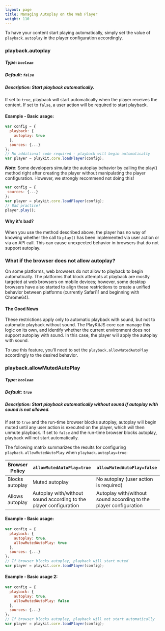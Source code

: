 ```yaml
---
layout: page
title: Managing Autoplay on the Web Player 
weight: 110
---
```


To have your content start playing automatically, simply set the value of `playback.autoplay` in the player configuration  accordingly.

### playback.autoplay

##### Type: `boolean`

##### Default: `false`

##### Description: Start playback automatically.

If set to `true`, playback will start automatically when the player receives the content. If set to `false`, a user action will be required to start playback.

#### Example - Basic usage:

```js
var config = {
  playback: {
    autoplay: true
  },
  sources: {...}
};
// No additional code required - playback will begin automatically
var player = playkit.core.loadPlayer(config);
```

**_Note_**:
Some developers simulate the autoplay behavior by calling the play() method right after creating the player without manipulating the player configuration. However, we strongly recommend not doing this!

```js
var config = {
 sources: {...}
};
var player = playkit.core.loadPlayer(config);
// Bad practice!
player.play();
```

#### Why it's bad?

When you use the method described above, the player has no way of knowing whether the call to `play()` has been implemented via user action or via an API call. This can cause unexpected behavior in browsers that do not support autoplay.

### What if the browser does not allow autoplay?

On some platforms, web browsers do not allow to playback to begin automatically. The platforms that block attempts at playback are mostly targeted at web browsers on mobile devices; however, some desktop browsers have also started to align these restrictions to create a unified behavior between platforms (currently Safari11 and beginning with Chrome64).

#### The Good News

These restrictions apply only to automatic playback with sound, but not to automatic playback without sound.
The PlayKitJS core can manage this logic on its own, and identify whether the current environment does not support autoplay with sound. In this case, the player will apply the autoplay with sound.

To use this feature, you'll need to set the `playback.allowMutedAutoPlay` accordingly to the desired behavior.

### playback.allowMutedAutoPlay

##### Type: `boolean`

##### Default: `true`

##### Description: Start playback automatically without sound if autoplay with sound is not allowed.

If set to `true` and the run-time browser blocks autoplay, autoplay will begin muted until any user action is executed on the player, which will then unmute playback. If set to `false` and the run-time browser blocks autoplay, playback will not start automatically.

The following matrix summarizes the results for configuring `playback.allowMutedAutoPlay` when `playback.autoplay=true`:

| Browser Policy  | `allowMutedAutoPlay=true`                                         | `allowMutedAutoPlay=false`                                        |
| --------------- | ----------------------------------------------------------------- | ----------------------------------------------------------------- |
| Blocks autoplay | Muted autoplay                                                    | No autoplay (user action is required)                             |
| Allows autoplay | Autoplay with/without sound according to the player configuration | Autoplay with/without sound according to the player configuration |

#### Example - Basic usage:

```js
var config = {
  playback: {
    autoplay: true,
    allowMutedAutoPlay: true
  },
  sources: {...}
};
// If browser blocks autoplay, playback will start muted
var player = playkit.core.loadPlayer(config);
```

#### Example - Basic usage 2:

```js
var config = {
  playback: {
    autoplay: true,
    allowMutedAutoPlay: false
  },
  sources: {...}
};
// If browser blocks autoplay, playback will not start automatically
var player = playkit.core.loadPlayer(config);
```
